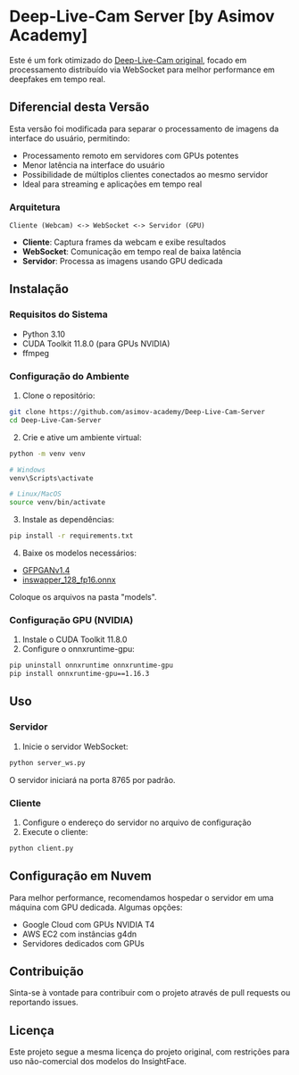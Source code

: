 # Deep-Live-Cam Server [by Asimov Academy]

Este é um fork otimizado do [Deep-Live-Cam original](https://github.com/hacksider/Deep-Live-Cam), focado em processamento distribuído via WebSocket para melhor performance em deepfakes em tempo real.

## Diferencial desta Versão

Esta versão foi modificada para separar o processamento de imagens da interface do usuário, permitindo:

- Processamento remoto em servidores com GPUs potentes
- Menor latência na interface do usuário
- Possibilidade de múltiplos clientes conectados ao mesmo servidor
- Ideal para streaming e aplicações em tempo real

### Arquitetura

```
Cliente (Webcam) <-> WebSocket <-> Servidor (GPU) 
```

- **Cliente**: Captura frames da webcam e exibe resultados
- **WebSocket**: Comunicação em tempo real de baixa latência
- **Servidor**: Processa as imagens usando GPU dedicada

## Instalação

### Requisitos do Sistema

- Python 3.10
- CUDA Toolkit 11.8.0 (para GPUs NVIDIA)
- ffmpeg

### Configuração do Ambiente

1. Clone o repositório:
```bash
git clone https://github.com/asimov-academy/Deep-Live-Cam-Server
cd Deep-Live-Cam-Server
```

2. Crie e ative um ambiente virtual:
```bash
python -m venv venv

# Windows
venv\Scripts\activate

# Linux/MacOS
source venv/bin/activate
```

3. Instale as dependências:
```bash
pip install -r requirements.txt
```

4. Baixe os modelos necessários:
- [GFPGANv1.4](https://huggingface.co/hacksider/deep-live-cam/resolve/main/GFPGANv1.4.pth)
- [inswapper_128_fp16.onnx](https://huggingface.co/hacksider/deep-live-cam/resolve/main/inswapper_128_fp16.onnx)

Coloque os arquivos na pasta "models".

### Configuração GPU (NVIDIA)

1. Instale o CUDA Toolkit 11.8.0
2. Configure o onnxruntime-gpu:
```bash
pip uninstall onnxruntime onnxruntime-gpu
pip install onnxruntime-gpu==1.16.3
```

## Uso

### Servidor

1. Inicie o servidor WebSocket:
```bash
python server_ws.py
```

O servidor iniciará na porta 8765 por padrão.

### Cliente

1. Configure o endereço do servidor no arquivo de configuração
2. Execute o cliente:
```bash
python client.py
```

## Configuração em Nuvem

Para melhor performance, recomendamos hospedar o servidor em uma máquina com GPU dedicada. Algumas opções:

- Google Cloud com GPUs NVIDIA T4
- AWS EC2 com instâncias g4dn
- Servidores dedicados com GPUs

## Contribuição

Sinta-se à vontade para contribuir com o projeto através de pull requests ou reportando issues.

## Licença

Este projeto segue a mesma licença do projeto original, com restrições para uso não-comercial dos modelos do InsightFace.
